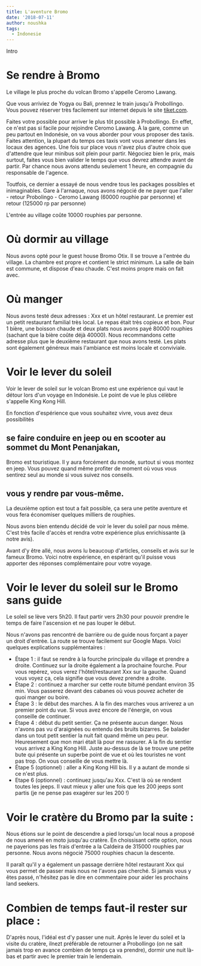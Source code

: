 ```yaml
---
title: L'aventure Bromo
date: '2018-07-11'
author: noushka
tags:
  - Indonesie
---
```


Intro

# Se rendre à Bromo

Le village le plus proche du volcan Bromo s'appelle Ceromo Lawang.

Que vous arriviez de Yogya ou Bali, prennez le train jusqu'à Probollingo. Vous pouvez réserver très facilement sur internet depuis le site [tiket.com](tiket.com).

Faites votre possible pour arriver le plus tôt possible à Probollingo. En effet, ce n'est pas si facile pour rejoindre Ceromo Lawang.
À la gare, comme un peu partout en Indonésie, on va vous aborder pour vous proposer des taxis.
Faites attention, la plupart du temps ces taxis vont vous amener dans les locaux des agences. Une fois sur place vous n'avez plus d'autre choix que d'attendre que leur minibus soit plein pour partir. Négociez bien le prix, mais surtout, faites vous bien valider le temps que vous devrez attendre avant de partir. Par chance nous avons attendu seulement 1 heure, en compagnie du responsable de l'agence.

Toutfois, ce dernier a essayé de nous vendre tous les packages possibles et inimaginables.
Gare à l'arnaque, nous avons négocié de ne payer que l'aller - retour Probolingo - Ceromo Lawang (60000 rouphie par personne) et retour (125000 rp par personne)

L'entrée au village coûte 10000 rouphies par personne.

# Où dormir au village

Nous avons opté pour le guest house Bromo Otix. Il se trouve a l'entrée du village. La chambre est propre et contient le strict minimum. La salle de bain est commune, et dispose d'eau chaude. C'est moins propre mais on fait avec.

# Où manger

Nous avons testé deux adresses : Xxx et un hôtel restaurant. Le premier est un petit restaurant familial très local. Le repas était très copieux et bon. Pour 1 bière, une boisson chaude et deux plats nous avons payé 80000 rouphies (sachant que la bière coûte déjà 40000). Nous recommandons cette adresse plus que le deuxième restaurant que nous avons testé. Les plats sont également généreux mais l'ambiance est moins locale et conviviale.

# Voir le lever du soleil

Voir le lever de soleil sur le volcan Bromo est une expérience qui vaut le détour lors d'un voyage en Indonésie.
Le point de vue le plus célèbre s'appelle King Kong Hill.

En fonction d'espérience que vous souhaitez vivre, vous avez deux possibilités

## se faire conduire en jeep ou en scooter au sommet du Mont Penanjakan,

Bromo est touristique. Il y aura forcément du monde, surtout si vous montez en jeep. Vous pouvez quand même profiter de moment où vous vous sentirez seul au monde si vous suivez nos conseils.

## vous y rendre par vous-même.

La deuxième option est tout a fait possible, ça sera une petite aventure et vous fera économiser quelques milliers de rouphies.

Nous avons bien entendu décidé de voir le lever du soleil par nous même. C'est très facile d'accès et rendra votre expérience plus enrichissante (à notre avis).

Avant d'y être allé, nous avons lu beaucoup d'articles, conseils et avis sur le fameux Bromo. Voici notre expérience, en espérant qu'il puisse vous apporter des réponses complémentaire pour votre voyage.

# Voir le lever du soleil sur le Bromo sans guide

Le soleil se lève vers 5h20. Il faut partir vers 2h30 pour pouvoir prendre le temps de faire l'ascension et ne pas louper le début.

Nous n'avons pas rencontré de barrière ou de guide nous forçant a payer un droit d'entrée. La route se trouve facilement sur Google Maps. Voici quelques explications supplémentaires :

* Étape 1 : il faut se rendre à la fourche principale du village et prendre a droite. Continuez sur la droite également a la prochaine fourche. Pour vous repérez, vous verez l'hôtel/restaurant Xxx sur la gauche. Quand vous voyez ça, cela signifie que vous devez prendre a droite.
* Étape 2 : continuez a marcher sur cette route bitumé pendant environ 35 min. Vous passerez devant des cabanes où vous pouvez acheter de quoi manger ou boire.
* Étape 3 : le début des marches. A la fin des marches vous arriverez a un premier point du vue. Si vous avez encore de l'énergie, on vous conseille de continuer.
* Étape 4 : début du petit sentier. Ça ne présente aucun danger. Nous n'avons pas vu d'araignées ou entendu des bruits bizarres. Se balader dans un tout petit sentier la nuit fait quand même un peu peur. Heuresement que mon mari était là pour me rassurer. A la fin du sentier vous arrivez a King Kong Hill. Juste au-dessus de là se trouve une petite bute qui présente un superbe point de vue et où les touristes ne vont pas trop. On vous conseille de vous mettre là.
* Étape 5 (optionnel) : aller a King Kong Hill bis. Il y a autant de monde si ce n'est plus.
* Etape 6 (optionnel) : continuez jusqu'au Xxx. C'est là où se rendent toutes les jeeps. Il vaut mieux y aller une fois que les 200 jeeps sont partis (je ne pense pas exagérer sur les 200 !)

# Voir le cratère du Bromo par la suite :

Nous étions sur le point de descendre a pied lorsqu'un local nous a proposé de nous amené en moto jusqu'au cratère. En choissisant cette option, nous ne payerions pas les frais d'entrée a la Caldeira de 315000 rouphies par personne. Nous avons négocié 75000 rouphies chacun la descente.

Il paraît qu'il y a également un passage derrière hôtel restaurant Xxx qui vous permet de passer mais nous ne l'avons pas cherché. Si jamais vous y êtes passé, n'hésitez pas le dire en commentaire pour aider les prochains land seekers.

# Combien de temps faut-il rester sur place :

D'après nous, l'idéal est d'y passer une nuit. Après le lever du soleil et la visite du cratère, ilnezt préférable de retourner a Probollingo (on ne sait jamais trop en avance combien de temps ça va prendre), dormir une nuit là-bas et partir avec le premier train le lendemain.

